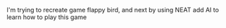 I'm trying to recreate game flappy bird, and next by using NEAT add AI to learn how to play this game 
